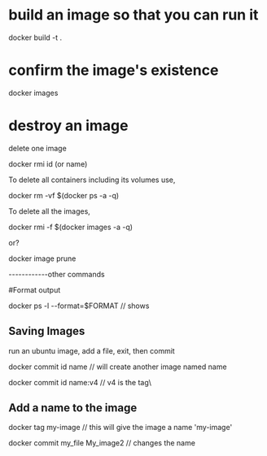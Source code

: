 
# build an image so that you can run it

docker build -t <name> .

# confirm the image's existence

docker images

# destroy an image

delete one image

docker rmi id (or name)

To delete all containers including its volumes use,

docker rm -vf $(docker ps -a -q)

To delete all the images,

docker rmi -f $(docker images -a -q)

or? 

docker image prune

------------other commands

#Format output

docker ps -l --format=$FORMAT // shows

## Saving Images 

run an ubuntu image, add a file, exit, then commit

docker commit id  name // will create another image named name

docker commit id name:v4 // v4 is the tag\

## Add a name to the image

docker tag <ID> my-image   // this will give the image a name 'my-image'
 
docker commit my_file My_image2  // changes the name
